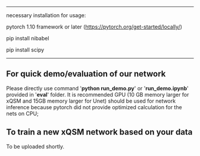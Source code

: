 ****************************************************************************************
necessary installation for usage:

pytorch 1.10 framework or later (https://pytorch.org/get-started/locally/)

pip install nibabel

pip install scipy  
****************************************************************************************

## For quick demo/evaluation of our network
Please directly use command '**python run_demo.py**' or '**run_demo.ipynb**'  provided in '**eval**' folder. It is recommended GPU (10 GB memory larger for xQSM and 15GB memory larger for Unet) should be used for network inference because pytorch did not provide optimized calculation for the nets on CPU; 

## To train a new xQSM network based on your data
To be uploaded shortly. 
